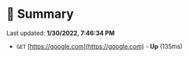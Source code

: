 # 📖 Summary
Last updated: **1/30/2022, 7:46:34 PM**

- `GET` [https://google.com](https://google.com) - **Up** (135ms)

